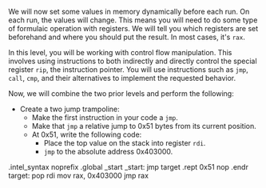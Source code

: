 
We will now set some values in memory dynamically before each run. On each run, the values will change. This means you will need to do some type of formulaic operation with registers. We will tell you which registers are set beforehand and where you should put the result. In most cases, it's `rax`.

In this level, you will be working with control flow manipulation. This involves using instructions to both indirectly and directly control the special register `rip`, the instruction pointer. You will use instructions such as `jmp`, `call`, `cmp`, and their alternatives to implement the requested behavior.

Now, we will combine the two prior levels and perform the following:

- Create a two jump trampoline:
    - Make the first instruction in your code a `jmp`.
    - Make that `jmp` a relative jump to 0x51 bytes from its current position.
    - At 0x51, write the following code:
        - Place the top value on the stack into register `rdi`.
        - `jmp` to the absolute address 0x403000.


.intel_syntax noprefix
.global _start
_start:
jmp target
.rept 0x51
nop
.endr
target:
pop rdi
mov rax, 0x403000
jmp rax

